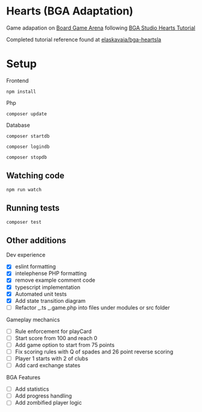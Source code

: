 # Hearts (BGA Adaptation)

Game adapation on [Board Game Arena](https://boardgamearena.com/) following [BGA Studio Hearts Tutorial](https://en.doc.boardgamearena.com/Tutorial_hearts)

Completed tutorial reference found at [elaskavaia/bga-heartsla](https://github.com/elaskavaia/bga-heartsla)

# Setup

Frontend

`npm install`

Php

`composer update`

Database

`composer startdb`

`composer logindb`

`composer stopdb`

## Watching code

`npm run watch`

## Running tests

`composer test`

## Other additions

Dev experience

- [x] eslint formatting
- [x] intelephense PHP formatting
- [x] remove example comment code
- [x] typescript implementation
- [x] Automated unit tests
- [x] Add state transition diagram
- [ ] Refactor _.ts _.game.php into files under modules or src folder

Gameplay mechanics

- [ ] Rule enforcement for playCard
- [ ] Start score from 100 and reach 0
- [ ] Add game option to start from 75 points
- [ ] Fix scoring rules with Q of spades and 26 point reverse scoring
- [ ] Player 1 starts with 2 of clubs
- [ ] Add card exchange states

BGA Features

- [ ] Add statistics
- [ ] Add progress handling
- [ ] Add zombified player logic

